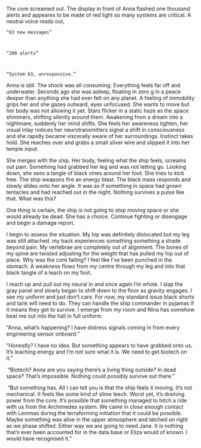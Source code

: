 The core screamed out. The display in front of Anna flashed one thousand alerts and appeares to be made of red light so many systems are critical. A neutral voice reads out,



	“63 new messages”



	“200 alerts” 



	“System 63, unresponsive.” 


Anna is still. The shock was all consuming. Everything feels far off and underwater. Seconds ago she was asleep, floating in zero g in a peace deeper than anything she had ever felt on any planet. A feeling of immobility grips her and she gazes outward, eyes unfocused. She wants to move but her body was not allowing it yet. Stars flicker in a static haze as the space shimmers, shifting silently around them. Awakening from a dream into a nightmare, suddenly her mind shifts. She feels her awareness tighten, her visual inlay notices her neurotransmitters signal a shift in consciousness and she rapidly became viscerally aware of her surroundings. Instinct takes hold. She reaches over and grabs a small silver wire and slipped it into her temple input. 

She merges with the ship. Her body, feeling what the ship feels, screams out pain. Something had grabbed her leg and was not letting go. Looking down, she sees a tangle of black vines around her foot. She tries to kick free. The ship weapons fire an energy blast. The black mass responds and slowly slides onto her angle. It was as if something in space had grown tentacles and had reached out in the night. Nothing survives a pulse like that. What was this? 

One thing is certain, the ship is not going to stop moving space or she would already be dead. She has a choice. Continue fighting or disengage and begin a damage report. 

I begin to assess the situation. My hip was definitely dislocated but my leg was still attached. my back experiences something something a shade beyond pain. My vertebrae are completely out of alignment. The bones of my spine are twisted adjusting for the weight that has pulled my hip out of place. Why was the core failing? I feel like I’ve been punched in the stomach. A weakness flows from my centre through my leg and into that black tangle of a leach on my foot. 

I reach up and pull out my neural in and once again I’m whole. I slap the gray panel and slowly began to shift down to the floor as gravity engages. I see my uniform and just don’t care. For now, my standard issue black shorts and tank will need to do. They can handle the ship commander in pyjamas if it means they get to survive. I emerge from my room and Nina has somehow beat me out into the hall in full uniform.  

“Anna, what’s happening? I have distress signals coming in from every engineering sensor onboard.” 

“Honestly? I have no idea. But something appears to have grabbed onto us. It’s leaching energy and I’m not sure what it is. We need to get biotech on it.” 

 “Biotech? Anna are you saying there’s a living thing outside? In dead space? That’s impossible. Nothing could possibly survive out there.” 

 “But something has. All I can tell you is that the ship feels it moving. It’s not mechanical. It feels like some kind of slime leech. Worst yet, it’s draining power from the core. It’s possible that something managed to hitch a ride with us from the Archimedes system. We came in close enough contact with Lemmas during the terraforming initiation that it could be possible. Maybe something was alive in the upper atmosphere and latched on right as we phase shifted. Either way we are going to need Jane. It is nothing that’s ever been accounted for in the data base or Eliza would of known. I would have recognised it.” 







 

 


 

